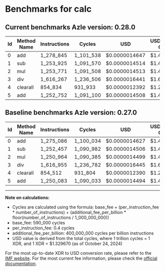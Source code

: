# Benchmarks for calc

## Current benchmarks Azle version: 0.28.0

| Id  | Method Name | Instructions | Cycles    | USD           | USD/Million Calls | Change                          |
| --- | ----------- | ------------ | --------- | ------------- | ----------------- | ------------------------------- |
| 0   | add         | 1_278_845    | 1_101_538 | $0.0000014647 | $1.46             | <font color="red">+3_759</font> |
| 1   | sub         | 1_253_925    | 1_091_570 | $0.0000014514 | $1.45             | <font color="red">+1_468</font> |
| 2   | mul         | 1_253_771    | 1_091_508 | $0.0000014513 | $1.45             | <font color="red">+2_807</font> |
| 3   | div         | 1_616_267    | 1_236_506 | $0.0000016441 | $1.64             | <font color="green">-688</font> |
| 4   | clearall    | 854_834      | 931_933   | $0.0000012392 | $1.23             | <font color="red">+322</font>   |
| 5   | add         | 1_252_752    | 1_091_100 | $0.0000014508 | $1.45             | <font color="red">+2_669</font> |

## Baseline benchmarks Azle version: 0.27.0

| Id  | Method Name | Instructions | Cycles    | USD           | USD/Million Calls |
| --- | ----------- | ------------ | --------- | ------------- | ----------------- |
| 0   | add         | 1_275_086    | 1_100_034 | $0.0000014627 | $1.46             |
| 1   | sub         | 1_252_457    | 1_090_982 | $0.0000014506 | $1.45             |
| 2   | mul         | 1_250_964    | 1_090_385 | $0.0000014499 | $1.44             |
| 3   | div         | 1_616_955    | 1_236_782 | $0.0000016445 | $1.64             |
| 4   | clearall    | 854_512      | 931_804   | $0.0000012390 | $1.23             |
| 5   | add         | 1_250_083    | 1_090_033 | $0.0000014494 | $1.44             |

---

**Note on calculations:**

- Cycles are calculated using the formula: base_fee + (per_instruction_fee \* number_of_instructions) + (additional_fee_per_billion \* floor(number_of_instructions / 1_000_000_000))
- base_fee: 590_000 cycles
- per_instruction_fee: 0.4 cycles
- additional_fee_per_billion: 400_000_000 cycles per billion instructions
- USD value is derived from the total cycles, where 1 trillion cycles = 1 XDR, and 1 XDR = $1.329670 (as of October 24, 2024)

For the most up-to-date XDR to USD conversion rate, please refer to the [IMF website](https://www.imf.org/external/np/fin/data/rms_sdrv.aspx).
For the most current fee information, please check the [official documentation](https://internetcomputer.org/docs/current/developer-docs/gas-cost#execution).
